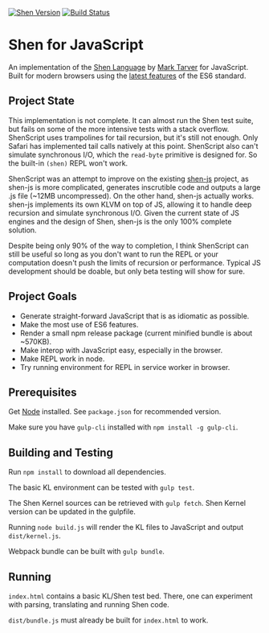 [![Shen Version](https://img.shields.io/badge/shen-21.0-blue.svg)](https://github.com/Shen-Language)
[![Build Status](https://travis-ci.org/rkoeninger/ShenScript.svg?branch=master)](https://travis-ci.org/rkoeninger/ShenScript)

# Shen for JavaScript

An implementation of the [Shen Language](http://www.shenlanguage.org) by [Mark Tarver](http://marktarver.com/) for JavaScript. Built for modern browsers using the [latest features](https://github.com/lukehoban/es6features) of the ES6 standard.

## Project State

This implementation is not complete. It can almost run the Shen test suite, but fails on some of the more intensive tests with a stack overflow. ShenScript uses trampolines for tail recursion, but it's still not enough. Only Safari has implemented tail calls natively at this point. ShenScript also can't simulate synchronous I/O, which the `read-byte` primitive is designed for. So the built-in `(shen)` REPL won't work.

ShenScript was an attempt to improve on the existing [shen-js](https://github.com/gravicappa/shen-js) project, as shen-js is more complicated, generates inscrutible code and outputs a large .js file (~12MB uncompressed). On the other hand, shen-js actually works. shen-js implements its own KLVM on top of JS, allowing it to handle deep recursion and simulate synchronous I/O. Given the current state of JS engines and the design of Shen, shen-js is the only 100% complete solution.

Despite being only 90% of the way to completion, I think ShenScript can still be useful so long as you don't want to run the REPL or your computation doesn't push the limits of recursion or performance. Typical JS development should be doable, but only beta testing will show for sure.

## Project Goals

  * Generate straight-forward JavaScript that is as idiomatic as possible.
  * Make the most use of ES6 features.
  * Render a small npm release package (current minified bundle is about ~570KB).
  * Make interop with JavaScript easy, especially in the browser.
  * Make REPL work in node.
  * Try running environment for REPL in service worker in browser.

## Prerequisites

Get [Node](https://nodejs.org/en/download/) installed. See `package.json` for recommended version.

Make sure you have `gulp-cli` installed with `npm install -g gulp-cli`.

## Building and Testing

Run `npm install` to download all dependencies.

The basic KL environment can be tested with `gulp test`.

The Shen Kernel sources can be retrieved with `gulp fetch`. Shen Kernel version can be updated in the gulpfile.

Running `node build.js` will render the KL files to JavaScript and output `dist/kernel.js`.

Webpack bundle can be built with `gulp bundle`.

## Running

`index.html` contains a basic KL/Shen test bed. There, one can experiment with parsing, translating and running Shen code.

`dist/bundle.js` must already be built for `index.html` to work.
